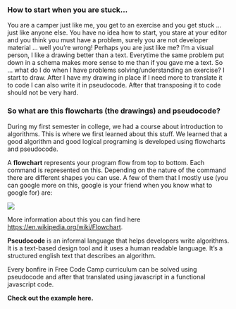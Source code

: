 ### How to start when you are stuck...

You are a camper just like me, you get to an exercise and you get stuck … just like anyone else. You have no idea how to start, you stare at your editor and you think you must have a problem, surely you are not developer material … well you’re wrong!  Perhaps you are just like me? I’m a visual person, I like a drawing better than a text. Everytime the same problem put down in a schema makes more sense to me than if you gave me a text. So … what do I do when I have problems solving/understanding an exercise? I start to draw. After I have my drawing in place if I need more to translate it to code I can also write it in pseudocode. After that transposing it to code should not be very hard. 

### So what are this flowcharts (the drawings) and pseudocode?

During my first semester in college, we had a course about introduction to algorithms. This is where we first learned about this stuff. We learned that a good algorithm and good logical programing is developed using flowcharts and pseudocode.

A **flowchart** represents your program flow from top to bottom. Each command is represented on this. Depending on the nature of the command there are different shapes you can use. A few of them that I mostly use (you can google more on this, google is your friend when you know what to google for) are:

![](http://biancamihai.github.io/img/flowchart-theory.png)

More information about this you can find here https://en.wikipedia.org/wiki/Flowchart.

**Pseudocode** is an informal language that helps developers write algorithms. It is a text-based design tool and it uses a human readable language. It’s a structured english text that describes an algorithm. 

Every bonfire in Free Code Camp curriculum can be solved using pseudocode and after that translated using javascript in a functional javascript code.

**Check out the example here.**